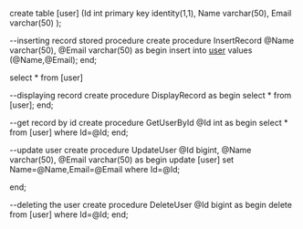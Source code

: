 create table [user]
(Id int primary key identity(1,1),
Name varchar(50),
Email varchar(50)
);


--inserting record stored procedure
create procedure InsertRecord
	@Name varchar(50),
	@Email varchar(50)
as
begin
	insert into [user](Name,Email)
	values (@Name,@Email);
end;

select * from [user]



--displaying record
create procedure DisplayRecord
as
begin
	select * from [user];
end;


--get record by id
create procedure GetUserById
	@Id int
as
begin
	select * from [user] where Id=@Id;
end;

--update user
create procedure UpdateUser
	@Id bigint,
	@Name varchar(50),
	@Email varchar(50)
as 
begin
	update [user] set Name=@Name,Email=@Email
	where Id=@Id;

end;


--deleting the user
create procedure DeleteUser
	@Id bigint
as
begin
	delete from [user] where Id=@Id;
end;
